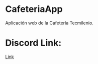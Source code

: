 # CafeteriaApp
Aplicación web de la Cafetería Tecmilenio.

# Discord Link:
[Link](https://discord.gg/aaPs2Z4)
